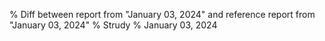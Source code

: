 % Diff between report from "January 03, 2024" and reference report from "January 03, 2024"
% Strudy
% January 03, 2024


